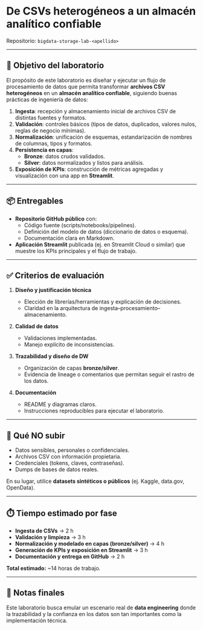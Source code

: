 # De CSVs heterogéneos a un almacén analítico confiable  
Repositorio: `bigdata-storage-lab-<apellido>`

---

## 🎯 Objetivo del laboratorio
El propósito de este laboratorio es diseñar y ejecutar un flujo de procesamiento de datos que permita transformar **archivos CSV heterogéneos** en un **almacén analítico confiable**, siguiendo buenas prácticas de ingeniería de datos:

1. **Ingesta**: recepción y almacenamiento inicial de archivos CSV de distintas fuentes y formatos.  
2. **Validación**: controles básicos (tipos de datos, duplicados, valores nulos, reglas de negocio mínimas).  
3. **Normalización**: unificación de esquemas, estandarización de nombres de columnas, tipos y formatos.  
4. **Persistencia en capas**:  
   - **Bronze**: datos crudos validados.  
   - **Silver**: datos normalizados y listos para análisis.  
5. **Exposición de KPIs**: construcción de métricas agregadas y visualización con una app en **Streamlit**.

---

## 📦 Entregables
- **Repositorio GitHub público** con:
  - Código fuente (scripts/notebooks/pipelines).  
  - Definición del modelo de datos (diccionario de datos o esquema).  
  - Documentación clara en Markdown.  
- **Aplicación Streamlit** publicada (ej. en Streamlit Cloud o similar) que muestre los KPIs principales y el flujo de trabajo.

---

## ✅ Criterios de evaluación
1. **Diseño y justificación técnica**  
   - Elección de librerías/herramientas y explicación de decisiones.  
   - Claridad en la arquitectura de ingesta–procesamiento–almacenamiento.  

2. **Calidad de datos**  
   - Validaciones implementadas.  
   - Manejo explícito de inconsistencias.  

3. **Trazabilidad y diseño de DW**  
   - Organización de capas **bronze/silver**.  
   - Evidencia de lineage o comentarios que permitan seguir el rastro de los datos.  

4. **Documentación**  
   - README y diagramas claros.  
   - Instrucciones reproducibles para ejecutar el laboratorio.  

---

## 🚫 Qué NO subir
- Datos sensibles, personales o confidenciales.  
- Archivos CSV con información propietaria.  
- Credenciales (tokens, claves, contraseñas).  
- Dumps de bases de datos reales.  

En su lugar, utilice **datasets sintéticos o públicos** (ej. Kaggle, data.gov, OpenData).

---

## ⏱️ Tiempo estimado por fase
- **Ingesta de CSVs** → 2 h  
- **Validación y limpieza** → 3 h  
- **Normalización y modelado en capas (bronze/silver)** → 4 h  
- **Generación de KPIs y exposición en Streamlit** → 3 h  
- **Documentación y entrega en GitHub** → 2 h  

**Total estimado:** ~14 horas de trabajo.

---

## 📝 Notas finales
Este laboratorio busca emular un escenario real de **data engineering** donde la trazabilidad y la confianza en los datos son tan importantes como la implementación técnica.  
